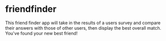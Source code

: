 # friendfinder

This friend finder app will take in the results of a users survey and compare their answers with those of other users, then display the best overall match. You've found your new best friend!

